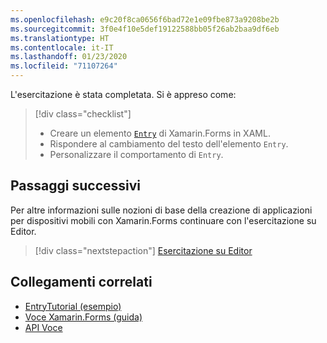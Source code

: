 ```yaml
---
ms.openlocfilehash: e9c20f8ca0656f6bad72e1e09fbe873a9208be2b
ms.sourcegitcommit: 3f0e4f10e5def19122588bb05f26ab2baa9df6eb
ms.translationtype: HT
ms.contentlocale: it-IT
ms.lasthandoff: 01/23/2020
ms.locfileid: "71107264"
---
```

L'esercitazione è stata completata. Si è appreso come:

> [!div class="checklist"]
>
> - Creare un elemento [`Entry`](xref:Xamarin.Forms.Entry) di Xamarin.Forms in XAML.
> - Rispondere al cambiamento del testo dell'elemento `Entry`.
> - Personalizzare il comportamento di `Entry`.

## <a name="next-steps"></a>Passaggi successivi

Per altre informazioni sulle nozioni di base della creazione di applicazioni per dispositivi mobili con Xamarin.Forms continuare con l'esercitazione su Editor.

> [!div class="nextstepaction"]
> [Esercitazione su Editor](~/get-started/tutorials/editor/index.yml)

## <a name="related-links"></a>Collegamenti correlati

- [EntryTutorial (esempio)](https://docs.microsoft.com/samples/xamarin/xamarin-forms-samples/getstarted-tutorials-entrytutorial/)
- [Voce Xamarin.Forms (guida)](~/xamarin-forms/user-interface/text/entry.md)
- [API Voce](xref:Xamarin.Forms.Entry)
